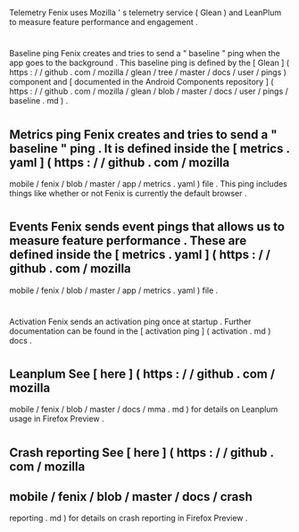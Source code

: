 #
Telemetry
Fenix
uses
Mozilla
'
s
telemetry
service
(
Glean
)
and
LeanPlum
to
measure
feature
performance
and
engagement
.
#
#
Baseline
ping
Fenix
creates
and
tries
to
send
a
"
baseline
"
ping
when
the
app
goes
to
the
background
.
This
baseline
ping
is
defined
by
the
[
Glean
]
(
https
:
/
/
github
.
com
/
mozilla
/
glean
/
tree
/
master
/
docs
/
user
/
pings
)
component
and
[
documented
in
the
Android
Components
repository
]
(
https
:
/
/
github
.
com
/
mozilla
/
glean
/
blob
/
master
/
docs
/
user
/
pings
/
baseline
.
md
)
.
#
#
Metrics
ping
Fenix
creates
and
tries
to
send
a
"
baseline
"
ping
.
It
is
defined
inside
the
[
metrics
.
yaml
]
(
https
:
/
/
github
.
com
/
mozilla
-
mobile
/
fenix
/
blob
/
master
/
app
/
metrics
.
yaml
)
file
.
This
ping
includes
things
like
whether
or
not
Fenix
is
currently
the
default
browser
.
#
#
Events
Fenix
sends
event
pings
that
allows
us
to
measure
feature
performance
.
These
are
defined
inside
the
[
metrics
.
yaml
]
(
https
:
/
/
github
.
com
/
mozilla
-
mobile
/
fenix
/
blob
/
master
/
app
/
metrics
.
yaml
)
file
.
#
#
Activation
Fenix
sends
an
activation
ping
once
at
startup
.
Further
documentation
can
be
found
in
the
[
activation
ping
]
(
activation
.
md
)
docs
.
#
#
Leanplum
See
[
here
]
(
https
:
/
/
github
.
com
/
mozilla
-
mobile
/
fenix
/
blob
/
master
/
docs
/
mma
.
md
)
for
details
on
Leanplum
usage
in
Firefox
Preview
.
#
#
Crash
reporting
See
[
here
]
(
https
:
/
/
github
.
com
/
mozilla
-
mobile
/
fenix
/
blob
/
master
/
docs
/
crash
-
reporting
.
md
)
for
details
on
crash
reporting
in
Firefox
Preview
.
